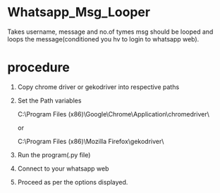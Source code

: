 # Whatsapp_Msg_Looper
Takes username, message and no.of tymes msg should be looped and loops the message(conditioned you hv to login to whatsapp web).
# procedure
1. Copy chrome driver or gekodriver into respective paths
2. Set the Path variables
    
    C:\Program Files (x86)\Google\Chrome\Application\chromedriver\
    
    or
    
    C:\Program Files (x86)\Mozilla Firefox\gekodriver\
    
3. Run the program(.py file)
4. Connect to your whatsapp web
5. Proceed as per the options displayed.
